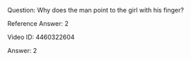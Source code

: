 Question: Why does the man point to the girl with his finger?

Reference Answer: 2

Video ID: 4460322604

Answer: 2

